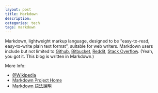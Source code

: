 ```yaml
---
layout: post
title: Markdown
description:
categories: tech
tags: markdown
---
```


Markdown, lightweight markup language, designed to be "easy-to-read, easy-to-write plain text format", suitable for web writers. Markdown users include but not limited to [Github][], [Bitbucket][], [Reddit][], [Stack Overflow][]. (Yeah, you got it. This blog is written in Markdown.)

[Github]: https://github.com/
[Bitbucket]: https://bitbucket.org/
[Reddit]: http://www.reddit.com/
[Stack Overflow]: http://stackoverflow.com/


More Info:

* [@Wikipedia](http://en.wikipedia.org/wiki/Markdown)
* [Markdown Project Home](http://daringfireball.net/projects/markdown/)
* [Markdown 語法說明](http://markdown.tw/)
